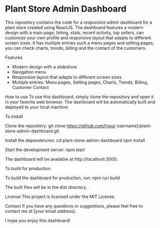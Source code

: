 # Plant Store Admin Dashboard
This repository contains the code for a responsive admin dashboard for a plant store created using ReactJS. The dashboard features a modern design with a main page, listing, stats, recent activity, top sellers, can customize your own profile and responsive layout that adapts to different screen sizes. It has multiple entries such a menu pages and setting pages, you can check charts, trends, billing and the contact of the customers.

Features
* Modern design with a slideshow
* Navigation menu
* Responsive layout that adapts to different screen sizes
* Multiple entries: Menu pages, Setting pages, Charts, Trends, Billing, Customer Contact

How to use
To use this dashboard, simply clone the repository and open it in your favorite web browser. The dashboard will be automatically built and deployed to your local machine.

To install

Clone the repository:
git clone https://github.com/[your username]/plant-store-admin-dashboard.git

Install the dependencies:
cd plant-store-admin-dashboard
npm install

Start the development server:
npm start

The dashboard will be available at http://localhost:3000.

To build for production

To build the dashboard for production, run:
npm run build

The built files will be in the dist directory.

License
This project is licensed under the MIT License.

Contact
If you have any questions or suggestions, please feel free to contact me at [your email address].

I hope you enjoy this dashboard!
